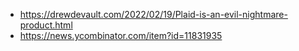 - https://drewdevault.com/2022/02/19/Plaid-is-an-evil-nightmare-product.html
- https://news.ycombinator.com/item?id=11831935
